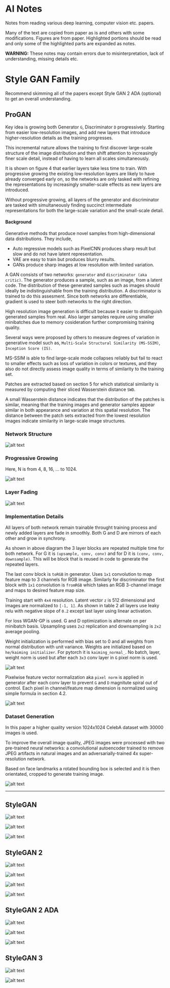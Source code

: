 # AI Notes

Notes from reading various deep learning, computer vision etc. papers. 

Many of the text are copied from paper as is and others with some modifications. Figures are from paper. Highlighted portions should be read and only some of the highlighted parts are expanded as notes.

**WARNING:** These notes may contain errors due to misinterpretation, lack of understanding, missing details etc. 

# Style GAN Family

Recommend skimming all of the papers except Style GAN 2 ADA (optional) to get an overall understanding.

## ProGAN

Key idea is growing both Generator `G`, Discriminator `D` progressively. Starting from easier low-resolution images, and add new layers that introduce higher-resolution details as the training progresses.

This incremental nature allows the training to first discover large-scale structure of the image distribution and then shift attention to increasingly finer scale detail, instead of having to learn all scales simultaneously.

It is shown on figure 4 that earlier layers take less time to train. With progressive growing the existing low-resolution layers are likely to have already converged early on,
so the networks are only tasked with refining the representations by increasingly smaller-scale effects as new layers are introduced.

Without progressive growing, all layers of the generator and discriminator are tasked with simultaneously finding succinct intermediate representations for both the large-scale variation and the small-scale detail. 

#### Background

Generative methods that produce novel samples from high-dimensional data distributions. They include,

- Auto regressive models such as PixelCNN produces sharp result but slow and do not have latent representation. 
- VAE are easy to train but produces blurry results.
- GANs produce sharp images at low resolution with limited variation.

A GAN consists of two networks: `generator` and `discriminator (aka critic)`. The generator produces a sample, such as an image, from a latent code. The distribution of these generated samples such as images should ideally be indistinguishable from the training distribution. A discriminator is trained to do this assesment. Since both networks are differentiable, gradient is used to steer both networks to the right direction.

High resolution image generation is difficult because it easier to distinguish generated samples from real. Also larger samples require using smaller minibatches due to memory cosideration further compromising training quality. 

Several ways were proposed by others to measure degrees of variation in generative model such as, `Multi-Scale Structural Similarity (MS-SSIM)`, `Inception Score (IS)`.

MS-SSIM is able to find large-scale mode collapses reliably but fail to react to smaller effects such as loss of variation in colors or textures, and they also do not directly assess image quality in terms of similarity to the training set.

Patches are extracted based on section 5 for which statistical similarity is measured by computing their sliced Wasserstein distance `SWD`. 

A small Wasserstein distance indicates that the distribution of the patches is similar, meaning that the training images and generator samples appear similar in both appearance and variation at this spatial resolution. The distance between the patch sets extracted from the lowest resolution images indicate similarity in large-scale image structures.


### Network Structure

![alt text](https://github.com/quickgrid/AI-Resources/blob/master/resources/ai-notes/gan/progan/progan1.png)


### Progressive Growing

Here, N is from 4, 8, 16, ... to 1024.

![alt text](https://github.com/quickgrid/AI-Resources/blob/master/resources/ai-notes/gan/progan/progan5.png)


### Layer Fading

![alt text](https://github.com/quickgrid/AI-Resources/blob/master/resources/ai-notes/gan/progan/progan3.png)


### Implementation Details

All layers of both network remain trainable throught training process and newly added layers are fade in smoothly. Both G and D are mirrors of each other and grow in synchrony.

As shown in above diagram the 3 layer blocks are repeated multiple time for both network. For G it is `(upsample, conv, conv)` and for D it is `(conv, conv, downsample)`. This will be block that is reused in code to generate the repeated layers.

The last conv block is `toRGB` in generator. Uses `1x1` convolution to map feature map to 3 channels for RGB image. Similarly for discriminator the first block with `1x1` convolution is `fromRGB` which takes an RGB 3-channel image and maps to desired feature map size.

Training start with `4x4` resolution. Latent vector `z` is 512 dimensional and images are normalized to `[-1, 1]`. As shown in table 2 all layers use leaky relu with negative slope of `0.2` except last layer using linear activation.

For loss WGAN-GP is used. G and D optimization is alternate on per minibatch basis. Upsampling uses `2x2` replication and downsampling is `2x2` average pooling.

Weight initialization is performed with bias set to 0 and all weights from normal distribution with unit variance. Weights are initialized based on `he/kaiming initializer`. For pytorch it is `kaiming_normal_`. No batch, layer, weight norm is used but after each `3x3` conv layer in `G` pixel norm is used.

![alt text](https://github.com/quickgrid/AI-Resources/blob/master/resources/ai-notes/gan/progan/progan6.png)

Pixelwise feature vector normalization aka `pixel norm` is applied in generator after each conv layer to prevent `G` and `D` magnitute spiral out of control. Each pixel in channel/feature map dimension is normalized using simple formula in section 4.2.

![alt text](https://github.com/quickgrid/AI-Resources/blob/master/resources/ai-notes/gan/progan/progan2.png)



### Dataset Generation

In this paper a higher quality version 1024x1024 CelebA dataset with 30000 images is used.

To improve the overall image quality, JPEG images were processed with two pre-trained neural networks: a convolutional autoencoder trained to remove JPEG artifacts in natural images and an adversarially-trained 4x super-resolution network. 

Based on face landmarks a rotated bounding box is selected and it is then orientated, cropped to generate training image.

![alt text](https://github.com/quickgrid/AI-Resources/blob/master/resources/ai-notes/gan/progan/progan4.png)

<hr>

## StyleGAN

![alt text](https://github.com/quickgrid/AI-Resources/blob/master/resources/ai-notes/gan/stylegan/stylegan1.png)

![alt text](https://github.com/quickgrid/AI-Resources/blob/master/resources/ai-notes/gan/stylegan/stylegan2.png)

![alt text](https://github.com/quickgrid/AI-Resources/blob/master/resources/ai-notes/gan/stylegan/stylegan3.png)

## StyleGAN 2

![alt text](https://github.com/quickgrid/AI-Resources/blob/master/resources/ai-notes/gan/stylegan2/stylegan2-1.png)

![alt text](https://github.com/quickgrid/AI-Resources/blob/master/resources/ai-notes/gan/stylegan2/stylegan2-2.png)

![alt text](https://github.com/quickgrid/AI-Resources/blob/master/resources/ai-notes/gan/stylegan2/stylegan2-3.png)

![alt text](https://github.com/quickgrid/AI-Resources/blob/master/resources/ai-notes/gan/stylegan2/stylegan2-4.png)

## StyleGAN 2 ADA

![alt text](https://github.com/quickgrid/AI-Resources/blob/master/resources/ai-notes/gan/stylegan2-ada/stylegan2-ada-1.png)

![alt text](https://github.com/quickgrid/AI-Resources/blob/master/resources/ai-notes/gan/stylegan2-ada/stylegan2-ada-2.png)

![alt text](https://github.com/quickgrid/AI-Resources/blob/master/resources/ai-notes/gan/stylegan2-ada/stylegan2-ada-3.png)

## StyleGAN 3

![alt text](https://github.com/quickgrid/AI-Resources/blob/master/resources/ai-notes/gan/stylegan3/stylegan3-1.png)

![alt text](https://github.com/quickgrid/AI-Resources/blob/master/resources/ai-notes/gan/stylegan3/stylegan3-2.png)
